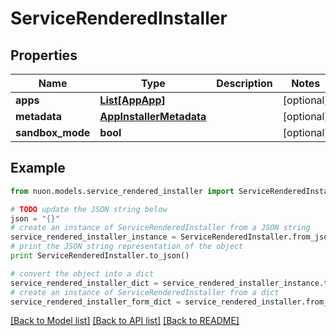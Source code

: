 # ServiceRenderedInstaller


## Properties

Name | Type | Description | Notes
------------ | ------------- | ------------- | -------------
**apps** | [**List[AppApp]**](AppApp.md) |  | [optional] 
**metadata** | [**AppInstallerMetadata**](AppInstallerMetadata.md) |  | [optional] 
**sandbox_mode** | **bool** |  | [optional] 

## Example

```python
from nuon.models.service_rendered_installer import ServiceRenderedInstaller

# TODO update the JSON string below
json = "{}"
# create an instance of ServiceRenderedInstaller from a JSON string
service_rendered_installer_instance = ServiceRenderedInstaller.from_json(json)
# print the JSON string representation of the object
print ServiceRenderedInstaller.to_json()

# convert the object into a dict
service_rendered_installer_dict = service_rendered_installer_instance.to_dict()
# create an instance of ServiceRenderedInstaller from a dict
service_rendered_installer_form_dict = service_rendered_installer.from_dict(service_rendered_installer_dict)
```
[[Back to Model list]](../README.md#documentation-for-models) [[Back to API list]](../README.md#documentation-for-api-endpoints) [[Back to README]](../README.md)


